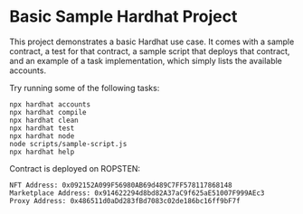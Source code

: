 # Basic Sample Hardhat Project

This project demonstrates a basic Hardhat use case. It comes with a sample contract, a test for that contract, a sample script that deploys that contract, and an example of a task implementation, which simply lists the available accounts.

Try running some of the following tasks:

```shell
npx hardhat accounts
npx hardhat compile
npx hardhat clean
npx hardhat test
npx hardhat node
node scripts/sample-script.js
npx hardhat help
```

Contract is deployed on ROPSTEN:
```
NFT Address: 0x092152A099F56980AB69d489C7FF578117868148
Marketplace Address: 0x914622294d8bd82A37aC9f625aE51007F999AEc3
Proxy Address: 0x486511d0aDd283fBd7083c02de186bc16ff9bF7f
```

